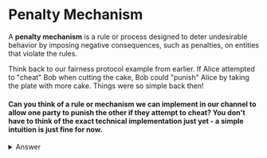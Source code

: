 # Penalty Mechanism

A **penalty mechanism** is a rule or process designed to deter undesirable behavior by imposing negative consequences, such as penalties, on  entities that violate the rules.

Think back to our fairness protocol example from earlier. If Alice attempted to "cheat" Bob when cutting the cake, Bob could "punish" Alice by taking the plate with more cake. Things were so simple back then!

#### Can you think of a rule or mechanism we can implement in our channel to allow one party to punish the other if they attempt to cheat? You don't have to think of the exact technical implementation just yet - a simple intuition is just fine for now.

<details>
  <summary>Answer</summary>

Within the context of commitment transactions, we can incentivize good behavior by adding the following penalty mechanism:

### If you publish an old commitment transaction, your counterparty is allowed to steal all of your funds.

To enforce this rule, we can add an additional spending path to the output such that, if Alice attempts to cheat by publishing an old channel state, Bob can steal all of her funds.

<p align="center" style="width: 50%; max-width: 300px;">
  <img src="./tutorial_images/RevocationTx.png" alt="RevocationTx" width="100%" height="auto">
</p>

Implementing this rule is going to require some fun, but slightly advanced, cryptographic skillz. Head over to the next page to see how it's done!

</details>

